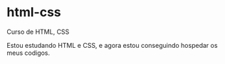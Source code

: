 # html-css
Curso de HTML, CSS

Estou estudando HTML e CSS, e agora estou conseguindo hospedar os meus codigos.